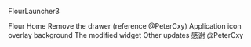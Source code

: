 ﻿FlourLauncher3


Flour Home
Remove the drawer (reference @PeterCxy)
Application icon overlay background
The modified widget
Other updates
感谢 @PeterCxy
